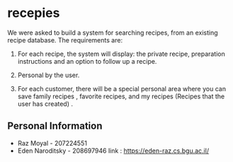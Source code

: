 
# recepies
We were asked to build a system for searching recipes, from an existing recipe database. The requirements are:
1. For each recipe, the system will display: the private recipe, preparation instructions and an option to follow up a recipe.

2. Personal by the user.

3. For each customer, there will be a special personal area where you can save family recipes , favorite recipes, and my recipes (Recipes that the user has created) .



## 	 Personal Information 
* Raz Moyal - 207224551
* Eden Naroditsky - 208697946
link : https://eden-raz.cs.bgu.ac.il/

